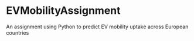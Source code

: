 # EVMobilityAssignment
An assignment using Python to predict EV mobility uptake across European countries
